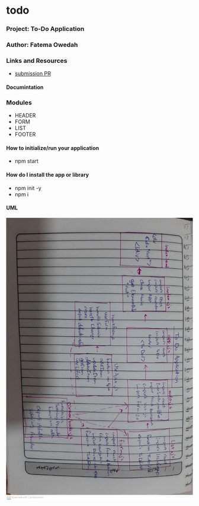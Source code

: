 # todo

### Project:  To-Do Application
### Author: Fatema Owedah

### Links and Resources

- [submission PR](https://github.com/401-advanced-javascript-fatemaOwedah/todo/pull/4)

#### Documintation

### Modules
- HEADER
- FORM
- LIST
- FOOTER


#### How to initialize/run your application 
- npm start


#### How do I install the app or library
- npm init -y 
- npm i 



#### UML
![UML](/assets/lab33.jpeg)
